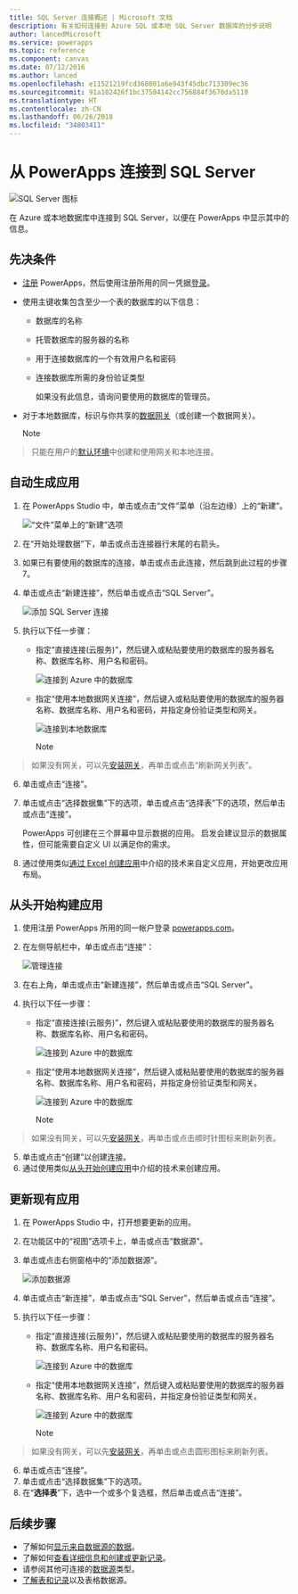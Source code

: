 ```yaml
---
title: SQL Server 连接概述 | Microsoft 文档
description: 有关如何连接到 Azure SQL 或本地 SQL Server 数据库的分步说明
author: lancedMicrosoft
ms.service: powerapps
ms.topic: reference
ms.component: canvas
ms.date: 07/12/2016
ms.author: lanced
ms.openlocfilehash: e11521219fcd368801a6e943f45dbc713309ec36
ms.sourcegitcommit: 91a102426f1bc37504142cc756884f3670da5110
ms.translationtype: HT
ms.contentlocale: zh-CN
ms.lasthandoff: 06/26/2018
ms.locfileid: "34803411"
---
```

# <a name="connect-to-sql-server-from-powerapps"></a>从 PowerApps 连接到 SQL Server
![SQL Server 图标](./media/connection-azure-sqldatabase/sqlicon.png)

在 Azure 或本地数据库中连接到 SQL Server，以便在 PowerApps 中显示其中的信息。

## <a name="prerequisites"></a>先决条件

* [注册](../../signup-for-powerapps.md) PowerApps，然后使用注册所用的同一凭据[登录](http://web.powerapps.com)。
* 使用主键收集包含至少一个表的数据库的以下信息：
  
  * 数据库的名称
  * 托管数据库的服务器的名称
  * 用于连接数据库的一个有效用户名和密码
  * 连接数据库所需的身份验证类型
    
    如果没有此信息，请询问要使用的数据库的管理员。
* 对于本地数据库，标识与你共享的[数据网关](../gateway-management.md)（或创建一个数据网关）。
  
    > [!NOTE]
> 只能在用户的[默认环境](../working-with-environments.md)中创建和使用网关和本地连接。

## <a name="generate-an-app-automatically"></a>自动生成应用
1. 在 PowerApps Studio 中，单击或点击“文件”菜单（沿左边缘）上的“新建”。
   
    ![“文件”菜单上的“新建”选项](./media/connection-azure-sqldatabase/file-new.png)
2. 在“开始处理数据”下，单击或点击连接器行末尾的右箭头。
3. 如果已有要使用的数据库的连接，单击或点击此连接，然后跳到此过程的步骤 7。
4. 单击或点击“新建连接”，然后单击或点击“SQL Server”。
   
    ![添加 SQL Server 连接](./media/connection-azure-sqldatabase/add-sql-connection.png)
5. 执行以下任一步骤：
   
   * 指定“直接连接(云服务)”，然后键入或粘贴要使用的数据库的服务器名称、数据库名称、用户名和密码。
     
       ![连接到 Azure 中的数据库](./media/connection-azure-sqldatabase/connect-azure.png)
   * 指定“使用本地数据网关连接”，然后键入或粘贴要使用的数据库的服务器名称、数据库名称、用户名和密码，并指定身份验证类型和网关。
     
       ![连接到本地数据库](./media/connection-azure-sqldatabase/connect-onprem.png)
     
       > [!NOTE]
> 如果没有网关，可以先[安装网关](../gateway-reference.md)，再单击或点击“刷新网关列表”。
6. 单击或点击“连接”。
7. 单击或点击“选择数据集”下的选项，单击或点击“选择表”下的选项，然后单击或点击“连接”。
   
    PowerApps 可创建在三个屏幕中显示数据的应用。 启发会建议显示的数据属性，但可能需要自定义 UI 以满足你的需求。
8. 通过使用类似[通过 Excel 创建应用](../get-started-create-from-data.md)中介绍的技术来自定义应用，开始更改应用布局。

## <a name="build-an-app-from-scratch"></a>从头开始构建应用
1. 使用注册 PowerApps 所用的同一帐户登录 [powerapps.com](https://web.powerapps.com)。
2. 在左侧导航栏中，单击或点击“连接”：  
   
    ![管理连接](./media/connection-azure-sqldatabase/manage-connections.png)
3. 在右上角，单击或点击“新建连接”，然后单击或点击“SQL Server”。
4. 执行以下任一步骤：
   
   * 指定“直接连接(云服务)”，然后键入或粘贴要使用的数据库的服务器名称、数据库名称、用户名和密码。
     
       ![连接到 Azure 中的数据库](./media/connection-azure-sqldatabase/connect-azure-portal.png)
   * 指定“使用本地数据网关连接”，然后键入或粘贴要使用的数据库的服务器名称、数据库名称、用户名和密码，并指定身份验证类型和网关。
     
       ![连接到 Azure 中的数据库](./media/connection-azure-sqldatabase/connect-onprem-portal.png)
     
       > [!NOTE]
> 如果没有网关，可以先[安装网关](../gateway-reference.md)，再单击或点击顺时针图标来刷新列表。
5. 单击或点击“创建”以创建连接。
6. 通过使用类似[从头开始创建应用](../get-started-create-from-blank.md)中介绍的技术来创建应用。

## <a name="update-an-existing-app"></a>更新现有应用
1. 在 PowerApps Studio 中，打开想要更新的应用。
2. 在功能区中的“视图”选项卡上，单击或点击“数据源”。
3. 单击或点击右侧窗格中的“添加数据源”。
   
    ![添加数据源](./media/connection-azure-sqldatabase/add-data-source.png)
4. 单击或点击“新连接”，单击或点击“SQL Server”，然后单击或点击“连接”。
5. 执行以下任一步骤：
   
   * 指定“直接连接(云服务)”，然后键入或粘贴要使用的数据库的服务器名称、数据库名称、用户名和密码。
     
       ![连接到 Azure 中的数据库](./media/connection-azure-sqldatabase/connect-azure-fromblank.png)
   * 指定“使用本地数据网关连接”，然后键入或粘贴要使用的数据库的服务器名称、数据库名称、用户名和密码，并指定身份验证类型和网关。
     
       ![连接到 Azure 中的数据库](./media/connection-azure-sqldatabase/connect-onprem-fromblank.png)
     
       > [!NOTE]
> 如果没有网关，可以先[安装网关](../gateway-reference.md)，再单击或点击圆形图标来刷新列表。
6. 单击或点击“连接”。
7. 单击或点击“选择数据集”下的选项。
8. 在“**选择表**”下，选中一个或多个复选框，然后单击或点击“连接”。

## <a name="next-steps"></a>后续步骤
* 了解如何[显示来自数据源的数据](../add-gallery.md)。
* 了解如何[查看详细信息和创建或更新记录](../add-form.md)。
* 请参阅其他可连接的[数据源](../connections-list.md)类型。  
* [了解表和记录](../working-with-tables.md)以及表格数据源。

<!--NotAvailableYet
## View the available functions ##
This connection includes the following functions:

| Function Name |  Description |
| --- | --- |
|[GetItems](connection-azure-sqldatabase.md#getitems) | Retrieves rows from a SQL table |
|[PostItem](connection-azure-sqldatabase.md#postitem) | Inserts a new row into a SQL table |
|[GetItem](connection-azure-sqldatabase.md#getitem) | Retrieves a single row from a SQL table |
|[DeleteItem](connection-azure-sqldatabase.md#deleteitem) | Deletes a row from a SQL table |
|[PatchItem](connection-azure-sqldatabase.md#patchitem) | Updates an existing row in a SQL table |
|[GetTables](connection-azure-sqldatabase.md#gettables) | Retrieves tables from a SQL database |

### GetItems
Get rows: Retrieves rows from a SQL table

#### Input properties

| Name| Data Type|Required|Description|
| ---|---|---|---|
|table|string|yes|Name of SQL table|
|$skip|integer|no|Number of entries to skip (default = 0)|
|$top|integer|no|Maximum number of entries to retrieve (default = 256)|
|$filter|string|no|An ODATA filter query to restrict the number of entries|
|$orderby|string|no|An ODATA orderBy query for specifying the order of entries|

### PostItem
Insert row: Inserts a new row into a SQL table

#### Input properties

| Name| Data Type|Required|Description|
| ---|---|---|---|
|table|string|yes|Name of SQL table|
|item| |yes|Row to insert into the specified table in SQL|

#### Output properties

| Property Name | Data Type | Required | Description |
|---|---|---|---|
|value|array|No | |


### GetItem
Get row: Retrieves a single row from a SQL table

#### Input properties

| Name| Data Type|Required|Description|
| ---|---|---|---|
|table|string|yes|Name of SQL table|
|id|string|yes|Unique identifier of the row to retrieve|

#### Output properties

| Property Name | Data Type | Required | Description |
|---|---|---|---|
|ItemInternalId|string|No | |


### DeleteItem
Delete row: Deletes a row from a SQL table

#### Input properties

| Name| Data Type|Required|Description|
| ---|---|---|---|
|table|string|yes|Name of SQL table|
|id|string|yes|Unique identifier of the row to delete|

#### Output properties
None.

### PatchItem
Update row: Updates an existing row in a SQL table

#### Input properties

| Name| Data Type|Required|Description|
| ---|---|---|---|
|table|string|yes|Name of SQL table|
|id|string|yes|Unique identifier of the row to update|
|item| |yes|Row with updated values|

#### Output properties

| Property Name | Data Type | Required | Description |
|---|---|---|---|
|ItemInternalId|string|No | &nbsp; |


### GetTables
Get tables: Retrieves tables from a SQL database

#### Input properties
None.

#### Output properties

| Property Name | Data Type | Required | Description |
|---|---|---|---|
|value|array|No | Can output the Name and DisplayName properties |

### ExecuteProcedure
Execute stored procedure: Executes a stored procedure in SQL

#### Input properties

| Name| Data Type|Required|Description|
| ---|---|---|---|
|procedure|string|yes|Procedure name|
|parameters| |yes|Input parameters|

#### Output properties
Result of the stored procedure execution.

| Property Name | Data Type | Required | Description |
|---|---|---|---|
|OutputParameters|object|No | Output parameter values |
|ReturnCode|integer|No | Return code of a procedure |
|ResultSets|object|No | Result sets|

-->
